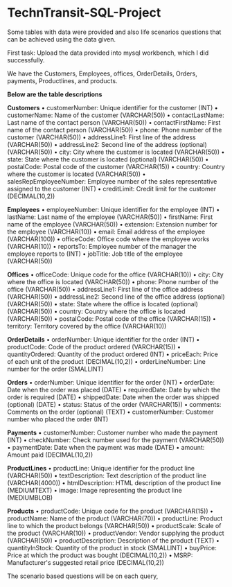 # TechnTransit-SQL-Project

Some tables with data were provided and also life scenarios questions that can be achieved using the data given.

First task: Upload the data provided into mysql workbench, which I did successfully.

We have the Customers, Employees, offices, OrderDetails, Orders, payments, Productlines, and products.  

**Below are the table descriptions**

**Customers** 
• customerNumber: Unique identifier for the customer (INT) 
• customerName: Name of the customer (VARCHAR(50)) 
• contactLastName: Last name of the contact person (VARCHAR(50)) 
• contactFirstName: First name of the contact person (VARCHAR(50)) 
• phone: Phone number of the customer (VARCHAR(50)) 
• addressLine1: First line of the address (VARCHAR(50)) 
• addressLine2: Second line of the address (optional) (VARCHAR(50)) 
• city: City where the customer is located (VARCHAR(50)) 
• state: State where the customer is located (optional) (VARCHAR(50)) 
• postalCode: Postal code of the customer (VARCHAR(15)) 
• country: Country where the customer is located (VARCHAR(50)) 
• salesRepEmployeeNumber: Employee number of the sales representative assigned to 
the customer (INT) 
• creditLimit: Credit limit for the customer (DECIMAL(10,2)) 

**Employees** 
• employeeNumber: Unique identifier for the employee (INT) 
• lastName: Last name of the employee (VARCHAR(50)) 
• firstName: First name of the employee (VARCHAR(50)) 
• extension: Extension number for the employee (VARCHAR(10)) 
• email: Email address of the employee (VARCHAR(100)) 
• officeCode: Office code where the employee works (VARCHAR(10)) 
• reportsTo: Employee number of the manager the employee reports to (INT) 
• jobTitle: Job title of the employee (VARCHAR(50)) 

**Offices** 
• officeCode: Unique code for the office (VARCHAR(10)) 
• city: City where the office is located (VARCHAR(50)) 
• phone: Phone number of the office (VARCHAR(50)) 
• addressLine1: First line of the office address (VARCHAR(50)) 
• addressLine2: Second line of the office address (optional) (VARCHAR(50)) 
• state: State where the office is located (optional) (VARCHAR(50)) 
• country: Country where the office is located (VARCHAR(50)) 
• postalCode: Postal code of the office (VARCHAR(15)) 
• territory: Territory covered by the office (VARCHAR(10)) 

**OrderDetails** 
• orderNumber: Unique identifier for the order (INT) 
• productCode: Code of the product ordered (VARCHAR(15)) 
• quantityOrdered: Quantity of the product ordered (INT) 
• priceEach: Price of each unit of the product (DECIMAL(10,2)) 
• orderLineNumber: Line number for the order (SMALLINT) 

**Orders** 
• orderNumber: Unique identifier for the order (INT) 
• orderDate: Date when the order was placed (DATE) 
• requiredDate: Date by which the order is required (DATE) 
• shippedDate: Date when the order was shipped (optional) (DATE) 
• status: Status of the order (VARCHAR(15)) 
• comments: Comments on the order (optional) (TEXT) 
• customerNumber: Customer number who placed the order (INT) 

**Payments** 
• customerNumber: Customer number who made the payment (INT) 
• checkNumber: Check number used for the payment (VARCHAR(50)) 
• paymentDate: Date when the payment was made (DATE) 
• amount: Amount paid (DECIMAL(10,2)) 

**ProductLines** 
• productLine: Unique identifier for the product line (VARCHAR(50)) 
• textDescription: Text description of the product line (VARCHAR(4000)) 
• htmlDescription: HTML description of the product line (MEDIUMTEXT) 
• image: Image representing the product line (MEDIUMBLOB)

**Products** 
• productCode: Unique code for the product (VARCHAR(15)) 
• productName: Name of the product (VARCHAR(70)) 
• productLine: Product line to which the product belongs (VARCHAR(50)) 
• productScale: Scale of the product (VARCHAR(10)) 
• productVendor: Vendor supplying the product (VARCHAR(50)) 
• productDescription: Description of the product (TEXT) 
• quantityInStock: Quantity of the product in stock (SMALLINT) 
• buyPrice: Price at which the product was bought (DECIMAL(10,2)) 
• MSRP: Manufacturer's suggested retail price (DECIMAL(10,2))

The scenario based questions will be on each query,
